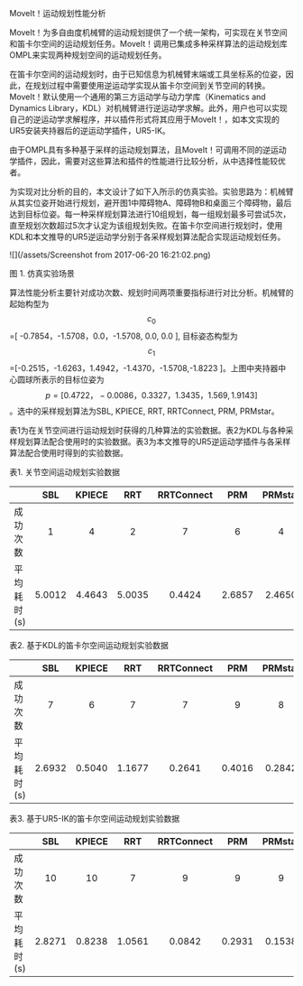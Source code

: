 MoveIt！运动规划性能分析

MoveIt！为多自由度机械臂的运动规划提供了一个统一架构，可实现在关节空间和笛卡尔空间的运动规划任务。MoveIt！调用已集成多种采样算法的运动规划库OMPL来实现两种规划空间的运动规划任务。

在笛卡尔空间的运动规划时，由于已知信息为机械臂末端或工具坐标系的位姿，因此，在规划过程中需要使用逆运动学实现从笛卡尔空间到关节空间的转换。MoveIt！默认使用一个通用的第三方运动学与动力学库（Kinematics and Dynamics Library，KDL）对机械臂进行逆运动学求解。此外，用户也可以实现自己的逆运动学求解程序，并以插件形式将其应用于MoveIt！，如本文实现的UR5安装夹持器后的逆运动学插件，UR5-IK。

由于OMPL具有多种基于采样的运动规划算法，且MoveIt！可调用不同的逆运动学插件，因此，需要对这些算法和插件的性能进行比较分析，从中选择性能较优者。

为实现对比分析的目的，本文设计了如下入所示的仿真实验。实验思路为：机械臂从其实位姿开始进行规划，避开图1中障碍物A、障碍物B和桌面三个障碍物，最后达到目标位姿。每一种采样规划算法进行10组规划，每一组规划最多可尝试5次，直至规划次数超过5次才认定为该组规划失败。在笛卡尔空间进行规划时，使用KDL和本文推导的UR5逆运动学分别于各采样规划算法配合实现运动规划任务。

![](/assets/Screenshot from 2017-06-20 16:21:02.png)

图 1. 仿真实验场景

算法性能分析主要针对成功次数、规划时间两项重要指标进行对比分析。机械臂的起始构型为$$c_{0}$$=\[ -0.7854，-1.5708，0.0，-1.5708, 0.0, 0.0 \], 目标姿态构型为$$c_{1}$$=\[-0.2515，-1.6263，1.4942，-1.4370，-1.5708,-1.8223 \]。上图中夹持器中心圆球所表示的目标位姿为$$p=\left [ 0.4722，-0.0086，0.3327，1.3435，1.569,1.9143 \right ]$$。选中的采样规划算法为SBL, KPIECE, RRT, RRTConnect, PRM, PRMstar。

表1为在关节空间进行运动规划时获得的几种算法的实验数据。表2为KDL与各种采样规划算法配合使用时的实验数据。表3为本文推导的UR5逆运动学插件与各采样算法配合使用时得到的实验数据。

表1. 关节空间运动规划实验数据

|  | SBL | KPIECE | RRT | RRTConnect | PRM | PRMstar |
| :--- | :---: | :---: | :---: | :---: | :---: | :---: |
| 成功次数 | 1 | 4 | 2 | 7 | 6 | 4 |
| 平均耗时\(s\) | 5.0012 | 4.4643 | 5.0035 | 0.4424 | 2.6857 | 2.4650 |



表2. 基于KDL的笛卡尔空间运动规划实验数据

|  | SBL | KPIECE | RRT | RRTConnect | PRM | PRMstar |
| :--- | :---: | :---: | :---: | :---: | :---: | :---: |
| 成功次数 | 7 | 6 | 7 | 7 | 9 | 8 |
| 平均耗时\(s\) | 2.6932 | 0.5040 | 1.1677 | 0.2641 | 0.4016 | 0.2842 |



表3. 基于UR5-IK的笛卡尔空间运动规划实验数据

|  | SBL | KPIECE | RRT | RRTConnect | PRM | PRMstar |
| :--- | :---: | :---: | :---: | :---: | :---: | :---: |
| 成功次数 | 10 | 10 | 7 | 9 | 9 | 9 |
| 平均耗时\(s\) | 2.8271 | 0.8238 | 1.0561 | 0.0842 | 0.2931 | 0.1538 |



